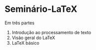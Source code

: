 # Seminário-LaTeX

Em três partes

1. Introdução ao processamento de texto
2. Visão geral do LaTeX
3. LaTeX básico


